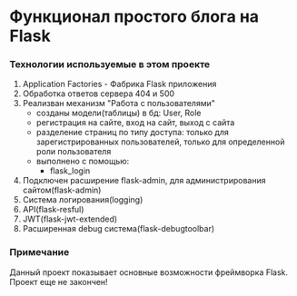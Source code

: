 # Функционал простого блога на Flask

### Технологии используемые в этом проекте

1. Application Factories - Фабрика Flask приложения
2. Обработка ответов сервера 404 и 500
3. Реализван механизм "Работа с пользователями"
    * созданы модели(таблицы) в бд: User, Role
    * регистрация на сайте, вход на сайт, выход с сайта
    * разделение страниц по типу доступа: только для зарегистрированных пользователей, только для определенной роли пользователя
    * выполнено с помощью:
        * flask_login
4. Подключен расширение flask-admin, для администрирования сайтом(flask-admin)
5. Система логирования(logging)
7. API(flask-resful)
8. JWT(flask-jwt-extended)
9. Расширенная debug система(flask-debugtoolbar) 


### Примечание
Данный проект показывает основные возможности фреймворка Flask.
Проект еще не закончен!
        